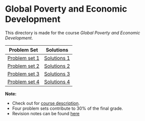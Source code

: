 # Global Poverty and Economic Development

This directory is made for the course *Global Poverty and Economic Development*.

| Problem Set                  | Solutions                      |
| ---------------------------- | ------------------------------ |
| [Problem set 1](PS1/PS1.pdf) | [Solutions 1](PS1/PS1_Sol.pdf) |
| [Problem set 2](PS2/PS2.pdf) | [Solutions 2](PS2/PS2_Sol.pdf) |
| [Problem set 3](PS3/PS3.pdf) | [Solutions 3](PS3/PS3_Sol.pdf) |
| [Problem set 4](PS4/PS4.pdf) | [Solutions 4](PS4/PS4_Sol.pdf) |

**Note:**

* Check out for [course description](course_description.pdf).
* Four problem sets contribute to 30% of the final grade.
* Revision notes can be found [here](Revision/revision.pdf)

